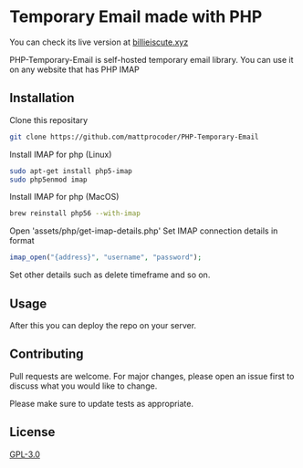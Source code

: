 # Temporary Email made with PHP

You can check its live version at [billieiscute.xyz](https://billieiscute.xyz/temp/)

PHP-Temporary-Email is self-hosted temporary email library. You can use it on any website that has PHP IMAP

## Installation

Clone this repositary

```bash
git clone https://github.com/mattprocoder/PHP-Temporary-Email
```
Install IMAP for php (Linux)
```bash
sudo apt-get install php5-imap
sudo php5enmod imap
```
Install IMAP for php (MacOS)
```bash
brew reinstall php56 --with-imap
```

Open 'assets/php/get-imap-details.php'
Set IMAP connection details in format
```php
imap_open("{address}", "username", "password");
```
Set other details such as delete timeframe and so on.


## Usage

After this you can deploy the repo on your server.

## Contributing
Pull requests are welcome. For major changes, please open an issue first to discuss what you would like to change.

Please make sure to update tests as appropriate.

## License
[GPL-3.0](https://www.gnu.org/licenses/gpl-3.0.html)
